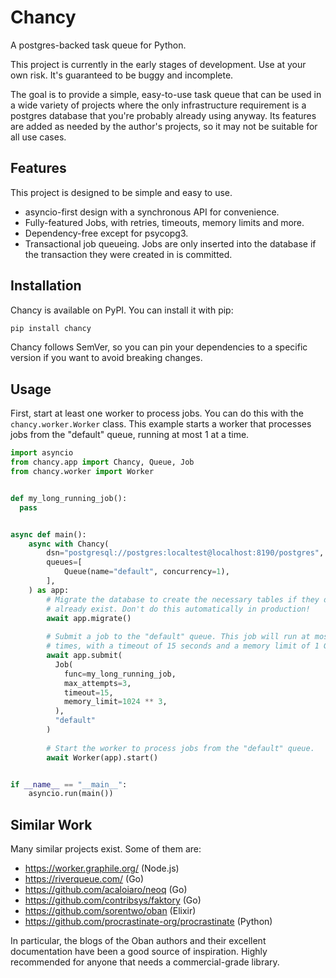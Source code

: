 # Chancy

A postgres-backed task queue for Python.

This project is currently in the early stages of development. Use at your own
risk. It's guaranteed to be buggy and incomplete.

The goal is to provide a simple, easy-to-use task queue that can be used in a
wide variety of projects where the only infrastructure requirement is a postgres
database that you're probably already using anyway. Its features are added
as needed by the author's projects, so it may not be suitable for all use cases.

## Features

This project is designed to be simple and easy to use.

- asyncio-first design with a synchronous API for convenience.
- Fully-featured Jobs, with retries, timeouts, memory limits and more.
- Dependency-free except for psycopg3.
- Transactional job queueing. Jobs are only inserted into the database if the
  transaction they were created in is committed.

## Installation

Chancy is available on PyPI. You can install it with pip:

```bash
pip install chancy
```

Chancy follows SemVer, so you can pin your dependencies to a specific version
if you want to avoid breaking changes.

## Usage

First, start at least one worker to process jobs. You can do this with the
`chancy.worker.Worker` class. This example starts a worker that processes jobs
from the "default" queue, running at most 1 at a time.

```python
import asyncio
from chancy.app import Chancy, Queue, Job
from chancy.worker import Worker


def my_long_running_job():
  pass


async def main():
    async with Chancy(
        dsn="postgresql://postgres:localtest@localhost:8190/postgres",
        queues=[
            Queue(name="default", concurrency=1),
        ],
    ) as app:
        # Migrate the database to create the necessary tables if they don't
        # already exist. Don't do this automatically in production!
        await app.migrate()
        
        # Submit a job to the "default" queue. This job will run at most 3
        # times, with a timeout of 15 seconds and a memory limit of 1 GiB.
        await app.submit(
          Job(
            func=my_long_running_job,
            max_attempts=3,
            timeout=15,
            memory_limit=1024 ** 3,
          ),
          "default"
        )
        
        # Start the worker to process jobs from the "default" queue.
        await Worker(app).start()


if __name__ == "__main__":
    asyncio.run(main())

```

## Similar Work

Many similar projects exist. Some of them are:

- https://worker.graphile.org/ (Node.js)
- https://riverqueue.com/ (Go)
- https://github.com/acaloiaro/neoq (Go)
- https://github.com/contribsys/faktory (Go)
- https://github.com/sorentwo/oban (Elixir)
- https://github.com/procrastinate-org/procrastinate (Python)

In particular, the blogs of the Oban authors and their excellent documentation
have been a good source of inspiration. Highly recommended for anyone that
needs a commercial-grade library.